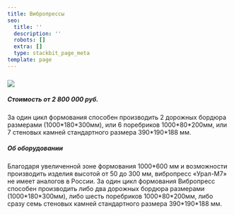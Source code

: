 ```yaml
---
title: Вибропрессы
seo:
  title: ''
  description: ''
  robots: []
  extra: []
  type: stackbit_page_meta
template: page
---
```

### ![](/images/great-thyme.JPG)



##### Стоимость от 2 800 000 руб.

За один цикл формования способен производить 2 дорожных бордюра размерами (1000\*180\*300мм), или 6 поребриков 1000\*80\*200мм, или 7
стеновых камней стандартного размера 390\*190\*188 мм.

##### Об оборудовании&#xA;                      &#xA;                            &#xA;

Благодаря увеличенной зоне формования 1000\*600 мм и возможности производить изделия высотой от 50 до 300 мм, вибропресс «Урал-М7» не имеет аналогов в России. За один цикл формования Вибропресс способен производить либо два дорожных бордюра размерами (1000\*180\*300мм), либо шесть поребриков 1000\*80\*200мм, либо сразу семь стеновых камней стандартного размера 390\*190\*188 мм.
